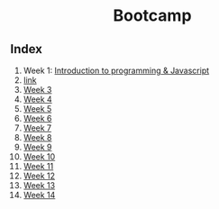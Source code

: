 <h1 align="center">Bootcamp</h1>

## Index

1. Week 1: [Introduction to programming & Javascript](src/technologies/Week01)
2. <a href='src/technologies/Week01'>link</a>
3. [Week 3](#1-week-3)
4. [Week 4](#1-week-4)
5. [Week 5](#1-week-5)
6. [Week 6](#1-week-6)
7. [Week 7](#1-week-7)
8. [Week 8](#1-week-8)
9. [Week 9](#1-week-9)
10. [Week 10](#1-week-10)
11. [Week 11](#1-week-11)
12. [Week 12](#1-week-12)
13. [Week 13](#1-week-13)
14. [Week 14](#1-week-14)



